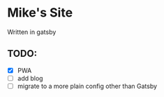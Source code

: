 # Mike's Site

Written in gatsby

## TODO:
- [x] PWA
- [ ] add blog
- [ ] migrate to a more plain config other than Gatsby
